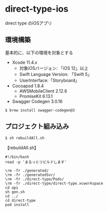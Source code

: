 # direct-type-ios
direct type のiOSアプリ

##  環境構築

基本的に、以下の環境を対象とする

- Xcode 11.4.x
    - 対象iOSバージョン: 「iOS 12」以上
    - Swift Language Version: 「Swift 5」
    - UserInterface:「Storyboard」
- Cocoapod 1.8.4
    - AWSMobileClient 2.12.6
    - PromiseKit 6.13.1
- Swagger Codegen 3.0.16

~~~
$ brew install swagger-codegen@3
~~~




## プロジェクト組み込み

```
$ sh rebuildAll.sh
```


【rebuildAll.sh】

```
#!/bin/bash
read -p 'まるっとリビルドします'

\rm -fr ./generated/
\rm -fr ./generatedSvr/
\rm -fr ./direct-type/Pods/
\rm -fr ./direct-type/direct-type.xcworkspace
cd api
sh gen.sh
cd ../
cd direct-type
pod install
```
